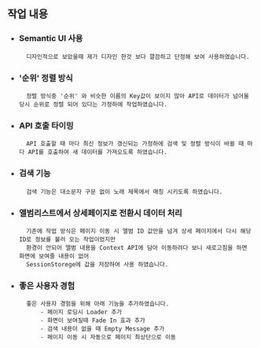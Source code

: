## 작업 내용

* ### Semantic UI 사용
        디자인적으로 보았을때 제가 디자인 한것 보다 깔끔하고 단정해 보여 사용하였습니다.

* ### '순위' 정렬 방식
        정렬 방식중 '순위' 와 비슷한 이름의 Key값이 보이지 않아 API로 데이터가 넘어올 당시 순위로 정렬 되어 있다는 가정하에 작업하였습니다.

* ### API 호출 타이밍
        API 호출할 때 마다 최신 정보가 갱신되는 가정하에 검색 및 정렬 방식이 바뀔 때 마다 API를 호출하여 새 데이터를 가져오도록 하였습니다.

* ### 검색 기능
        검색 기능은 대소문자 구문 없이 노래 제목에서 매칭 시키도록 하였습니다.

* ### 앨범리스트에서 상세페이지로 전환시 데이터 처리
        기존에 작업 방식은 페이지 이동 시 앨범 ID 값만을 넘겨 상세 페이지에서 다시 해당 ID로 정보를 불러 오는 작업이었지만
        환경이 안되어 앨범 내용을 Context API에 담아 이동하려다 보니 새로고침을 하면 화면에 보여줄 내용이 없어
        SessionStorege에 값을 저장하여 사용 하였습니다.

* ### 좋은 사용자 경험
        좋은 사용자 경험을 위해 아래 기능을 추가하였습니다.
            - 페이지 로딩시 Loader 추가
            - 화면이 보여질때 Fade In 효과 추가
            - 검색 내용이 없을 때 Empty Message 추가
            - 페이지 이동 시 자동으로 페이지 최상단으로 이동




